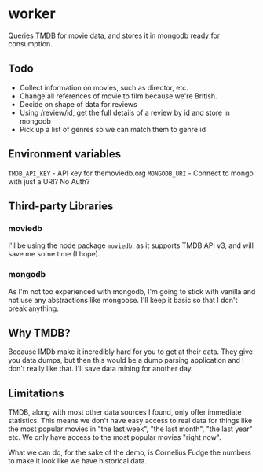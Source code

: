 # worker

Queries [TMDB](https://www.themoviedb.org) for movie data, and stores it in mongodb ready for consumption.

## Todo

* Collect information on movies, such as director, etc.
* Change all references of movie to film because we're British.
* Decide on shape of data for reviews
* Using /review/id, get the full details of a review by id and store in mongodb
* Pick up a list of genres so we can match them to genre id

## Environment variables

`TMDB_API_KEY` - API key for themoviedb.org
`MONGODB_URI` - Connect to mongo with just a URI? No Auth?

## Third-party Libraries

### moviedb

I'll be using the node package `moviedb`, as it supports TMDB API v3, and will save me some time (I hope).

### mongodb

As I'm not too experienced with mongodb, I'm going to stick with vanilla and not use any abstractions like mongoose. I'll keep it basic so that I don't break anything.

## Why TMDB?

Because IMDb make it incredibly hard for you to get at their data. They give you data dumps, but then this would be a dump parsing application and I don't really like that. I'll save data mining for another day.

## Limitations

TMDB, along with most other data sources I found, only offer immediate statistics. This means we don't have easy access to real data for things like the most popular movies in "the last week", "the last month", "the last year" etc. We only have access to the most popular movies "right now".

What we can do, for the sake of the demo, is Cornelius Fudge the numbers to make it look like we have historical data.

